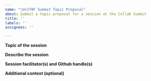 ```yaml
---
name: "\U+270F Summit Topic Proposal"
about: Submit a topic proposal for a session at the Collab Summit
title: ''
labels: ''
assignees: ''

---
```


<!--
Thank you! You are submitting a topic for the next Collaborator's Summit, Berlin 2019! After you send this, feel free to compile https://github.com/nodejs/summit/issues/149 with some information. That form will help us in collecting the information for the agenda.

Please include as much detail as you are able to at this moment. Don't worry, it doesn't have to be complete.

Please feel free to link to any other issue, PR, or resource that could be relevant.
-->

**Topic of the session**


**Describe the session**


**Session facilitator(s) and Github handle(s)** 

<!--
Here's a handy [guide](https://github.com/nodejs/summit/blob/master/SESSION_FACILITATOR_GUIDE.md) for the person or persons who will facilitate this session.
-->


**Additional context (optional)**
